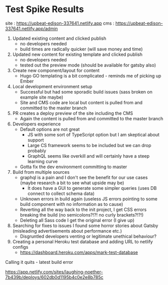 # Test Spike Results

site    : https://upbeat-edison-337641.netlify.app
cms     : https://upbeat-edison-337641.netlify.app/admin

1. Updated existing content and clicked publish 
    - no developers needed
    - build times are radically quicker (will save money and time)
2. Updated new content for existing template and clicked publish 
    - no developers needed
    - tested out the preview mode (should be available for gatsby also)
3. Create new component/layout for content
    - Hugo GO templating is a bit complicated - reminds me of picking up Ember
4. Local development environment setup
    - Successful but had some sporadic build issues (sass broken on example site maybe)
    - Site and CMS code are local but content is pulled from and committed to the master branch
5. PR creates a deploy preview of the site including the CMS
    - Again the content is pulled from and committed to the master branch
6. Developers experience
    - Default options are not great 
        - JS with some sort of TypeScript option but I am skeptical about support
        - Large CS framework seems to be included but we can drop probably
        - GraphQL seems like overkill and will certainly have a steep learning curve
    - Gotta fix the dev environment committing to master
7. Build from multiple sources
    - graphql is a pain and I don't see the benefit for our use cases (maybe research a bit to see what upside may be)
        - It does have a GUI to generate some simpler queries (uses DB connect to collect schema data)
    - Unknown errors in build again (useless JS errors pointing to some build component with no information as to cause)
    - Reverting all the way back to the init project, I get CSS errors breaking the build (no semicolons?!?! no curly brackets?!?!)
    - Deleting all Sass code I get the original error (I give up)
8. Searching for fixes to issues I found some horror stories about Gatsby (misleading advertisements about performance etc.)
    - Disgruntled developers venting or legitimate unethical behaviour?
9. Creating a personal Heroku test database and adding URL to netlify configs   
    - https://dashboard.heroku.com/apps/mark-test-database

Calling it quits - latest build error

https://app.netlify.com/sites/laughing-noether-7b439b/deploys/602db0d1195b4c0e2e8b785c